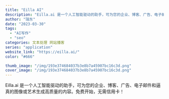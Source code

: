 ```yaml
---
title: "Eilla AI"
description: "Eilla.ai 是一个人工智能驱动的助手，可为您的企业、博客、广告、电子邮件和逼真的图像或艺术生成高质量的内容。免费开"
author: "瑞东"
date: "2023-03-30"
tags:
  - "AI写作"
  - "seo"
categories: 文本处理 网站播客
series: "application"
website_link: "https://eilla.ai/"
color: "#666"

thumb_image: "/img/193e374684037b3e8b7a45907bc16c3d.png"
cover_image: "/img/193e374684037b3e8b7a45907bc16c3d.png"
---
```


Eilla.ai 是一个人工智能驱动的助手，可为您的企业、博客、广告、电子邮件和逼真的图像或艺术生成高质量的内容。免费开始，无需信用卡！ 